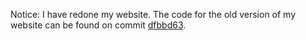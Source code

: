 Notice: I have redone my website. The code for the old version of my website can be found on commit [dfbbd63](https://github.com/waitblock/waitblock.github.io/tree/dfbbd638e52172f3dce7f923cf1bb959e186967d).